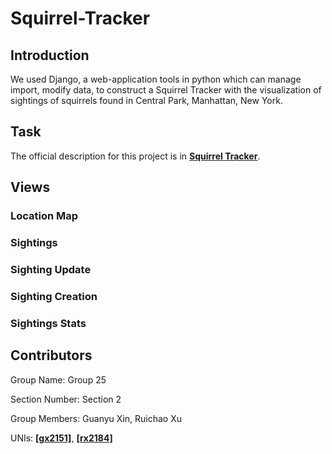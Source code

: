 # Squirrel-Tracker

## Introduction

We used Django, a web-application tools in python which can manage import, modify data, to construct a Squirrel Tracker with the visualization of sightings of squirrels found in Central Park, Manhattan, New York.

## Task

The official description for this project is in [**Squirrel Tracker**](https://docs.google.com/document/d/1SPv3fMDKiemrR86rD-S9ecvI2npz3PljDzwCfxK2x5g/edit).

## Views

### Location Map
### Sightings
### Sighting Update
### Sighting Creation
### Sightings Stats

## Contributors

Group Name: Group 25

Section Number: Section 2

Group Members: Guanyu Xin, Ruichao Xu

UNIs: [**[gx2151]**](URL), [**[rx2184]**](https://github.com/ruichao-xu) 
